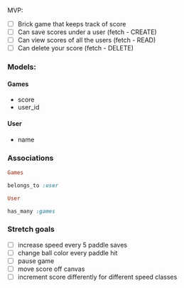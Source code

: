 MVP:

- [ ] Brick game that keeps track of score
- [ ] Can save scores under a user (fetch - CREATE)
- [ ] Can view scores of all the users (fetch - READ)
- [ ] Can delete your score (fetch - DELETE)

### Models:

#### Games
- score
- user_id

#### User
- name


### Associations

```ruby
Games

belongs_to :user

User

has_many :games

```


### Stretch goals
- [ ] increase speed every 5 paddle saves
- [ ] change ball color every paddle hit
- [ ] pause game
- [ ] move score off canvas
- [ ] increment score differently for different speed classes
